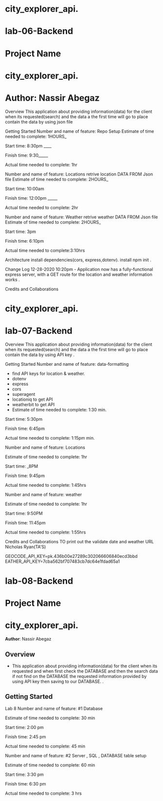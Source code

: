# city_explorer_api.


# lab-06-Backend
# Project Name
# city_explorer_api.
# Author: Nassir Abegaz
Overview This application about providing information(data) for the client when its requested(search) and the data a the first time will go to place contain the data by using json file


Getting Started Number and name of feature: Repo Setup Estimate of time needed to complete: 1HOURS_


Start time: 8:30pm ____

Finish time: 9:30_____

Actual time needed to complete: 1hr

Number and name of feature: Locations retrive location DATA FROM Json file Estimate of time needed to complete: 2HOURS_

Start time: 10:00am

Finish time: 12:00pm _____

Actual time needed to complete: 2hr

Number and name of feature: Weather retrive weather DATA FROM Json file Estimate of time needed to complete: 2HOURS_

Start time: 3pm

Finish time: 6:10pm

Actual time needed to complete:3:10hrs

Architecture install dependencies(cors, express,dotenv). install npm init .

Change Log 12-28-2020 10:20pm - Application now has a fully-functional express server, with a GET route for the location and weather information works .

Credits and Collaborations

# city_explorer_api.
# lab-07-Backend
Overview
This application about providing information(data) for the client when its requested(search) and the data a the first time will go to place contain the data by using API key .

Getting Started
Number and name of feature: data-formatting

- find API keys for location & weather.
- dotenv
- express
- cors
- superagent
- locationiq to get API
- weatherbit to get API
- Estimate of time needed to complete: 1:30 min.

Start time: 5:30pm

Finish time: 6:45pm

Actual time needed to complete: 1:15pm min.

Number and name of feature: Locations

Estimate of time needed to complete: 1hr

Start time: _8PM

Finish time: 9:45pm

Actual time needed to complete: 1:45hrs

Number and name of feature: weather

Estimate of time needed to complete: 1hr

Start time: 9:50PM

Finish time: 11:45pm

Actual time needed to complete: 1:55hrs

Credits and Collaborations
TO print out the validate date and weather URL Nicholas Ryan(TA'S)

GEOCODE_API_KEY=pk.436b00e27289c302066606840ecd3bbd EATHER_API_KEY=7cba562bf707483cb7dc64e1fdad65a1

# lab-08-Backend


 # Project Name 
 # city_explorer_api.

**Author**: Nassir Abegaz 

## Overview


- This application about providing information(data) for the client when its requested  and when  first check the DATABASE and then  the search data if not find on the DATABASE the requested  information provided  by using API key then saving to our DATABASE. .
## Getting Started
Lab 8
Number and name of feature: #1 Database

Estimate of time needed to complete: 30 min

Start time: 2:00 pm

Finish time: 2:45 pm

Actual time needed to complete: 45  min

Number and name of feature: #2 Server , SQL , DATABASE table setup 

Estimate of time needed to complete: 60 min

Start time: 3:30 pm

Finish time: 6:30 pm

Actual time needed to complete: 3 hrs

